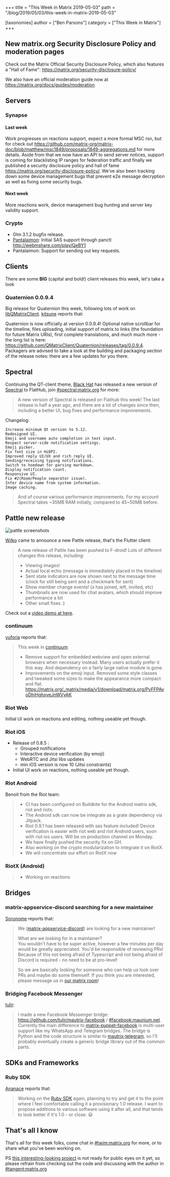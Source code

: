 +++
title = "This Week in Matrix 2019-05-03"
path = "/blog/2019/05/03/this-week-in-matrix-2019-05-03"

[taxonomies]
author = ["Ben Parsons"]
category = ["This Week in Matrix"]
+++

## New matrix.org Security Disclosure Policy and moderation pages

Check out the Matrix Official Security Disclosure Policy, which also features a "Hall of Fame": https://matrix.org/security-disclosure-policy/

We also have an official moderation guide now at https://matrix.org/docs/guides/moderation

## Servers

### Synapse

#### Last week

Work progresses on reactions support, expect a more formal MSC rsn, but for check out https://github.com/matrix-org/matrix-doc/blob/matthew/msc1849/proposals/1849-aggregations.md for more details. Aside from that we now have an API to send server notices, support is coming for blacklisting IP ranges for federation traffic and finally we published a security disclosure policy and hall of fame https://matrix.org/security-disclosure-policy/. We’ve also been tracking down some device management bugs that prevent e2e message decryption as well as fixing some security bugs.

#### Next week

More reactions work, device management bug hunting and server key validity support.

### Crypto

* Olm 3.1.2 bugfix release.
* [Pantalaimon]: Initial SAS support through panctl http://webmshare.com/play/QeBY1
* Pantalaimon: Support for sending out key requests.

## Clients

There are some **BIG** (capital and bold!) client releases this week, let's take a look

### Quaternion 0.0.9.4

Big release for Quaternion this week, following lots of work on [libQMatrixClient]. [kitsune] reports that:

Quaternion is now officially at version 0.0.9.4! Optional native scrollbar for the timeline, files uploading, initial support of matrix.to links (the foundation for future Matrix URIs), first complete translations, and much much more - the long list is here: https://github.com/QMatrixClient/Quaternion/releases/tag/0.0.9.4. Packagers are advised to take a look at the building and packaging section of the release notes: there are a few updates for you there.

## Spectral

Continuing the QT-client theme, [Black Hat] has released a new version of [Spectral] to FlatHub, join [#spectral:matrix.org] for more:

> A new version of Spectral is released on Flathub this week! The last release is half a year ago, and there are a lot of changes since then, including a better UI, bug fixes and performance improvements.

Changelog:

```
Increase minimum Qt version to 5.12.
Redesigned UI.
Emoji and username auto completion in text input.
Respect server-side notification settings.
Emoji picker.
Fix font size in HiDPI.
Improved reply UI/UX and rich reply UI.
Sending/receiving typing notifications.
Switch to hoedown for parsing markdown.
Display notification count.
Responsive UI.
Fix #2(Room/People separator issue).
Infer device name from system information.
Image caching.
```

> And of course various performance improvements. For my account Spectral takes ~35MB RAM initially, compared to 45~50MB before.

## Pattle new release

![pattle screenshots](/blog/pattle2019-05-03.png)

[Wilko] came to announce a new Pattle release, that's the Flutter client:

> A new release of Pattle has been pushed to F-droid! Lots of different changes this release, including:
>
> * Viewing images!
> * Actual local echo (message is immediately placed in the timeline)
> * Sent state indicators are now shown next to the message time (clock for still being sent and a checkmark for sent)
> * Show member change events! (x has joined, left, invited, etc)
> * Thumbnails are now used for chat avatars, which should improve performance a bit
> * Other small fixes :)

Check out a [video demo at here](https://matrix.org/_matrix/media/v1/download/matrix.org/BVlZqkwaLUuvigMcDfiddsqQ).

### continuum

[yuforia] reports that:

> This week in [continuum]:
>
> * Remove support for embedded webview and open external browsers when necessary instead.  Many users actually prefer it this way. And dependency on a fairly large native module is gone.
> * Improvements on the emoji input. Removed some style classes and tweaked some sizes to make the appearance more compact and flat.  https://matrix.org/_matrix/media/v1/download/matrix.org/PvFFPAvoDhiHghsyeJnWVyAK

### Riot Web

Initial UI work on reactions and editing, nothing useable yet though.

### Riot iOS

* Release of 0.8.5 :
  * Grouped notifications
  * Interactive device verification (by emoji)
  * WebRTC and Jitsi libs updates
  * min iOS version is now 10 (Jitsi constraints)
* Initial UI work on reactions, nothing useable yet though.

### Riot Android

Benoit from the Riot team:

> * CI has been configured on Buildkite for the Android matrix sdk, riot and riotx.
> * The Android sdk can now be integrate as a grate dependency via Jitpack.
> * Riot 0.9.1 has been released with sas feature included! Device verification is easier with riot web and riot Android users, soon with riot ios users. Will be on production channel on Monday.
> * We have finally pushed the security fix on GH.
> * Also working on the crypto modularization to integrate it on RiotX.
> * We will concentrate our effort on RiotX now

### RiotX (Android)

> * Working on reactions

## Bridges

### matrix-appservice-discord searching for a new maintainer

[Sorunome] reports that:

>We ([matrix-appservice-discord]) are looking for a new maintainer!
>
>What are we looking for in a maintainer?  
>You wouldn't have to be super active, however a few minutes per day would be greatly appreciated. You'd be responsible of reviewing PRs! Because of this not being afraid of Typescript and not being afraid of Discord is required - no need to be at pro-level!
>
>So we are basically looking for someone who can help us look over PRs and maybe do some themself. If you think you are interested, please message us in [our matrix room][#discord:half-shot.uk]!

### Bridging Facebook Messenger

[tulir]:

> I made a new Facebook Messenger bridge: https://github.com/tulir/mautrix-facebook / [#facebook:maunium.net]. Currently the main difference to [matrix-puppet-facebook] is multi-user support like my WhatsApp and Telegram bridges. The bridge is Python and the code structure is similar to [mautrix-telegram], so I'll probably eventually create a generic bridge library out of the common parts.

## SDKs and Frameworks

### Ruby SDK

[Ananace] reports that:

> Working on the [Ruby SDK] again, planning to try and get it to the point where I feel comfortable calling it a provisionary 1.0 release. I want to propose additions to various software using it after all, and that tends to look better if it's 1.0 - or close. 😃

## That's all I know

That's all for this week folks, come chat in [#twim:matrix.org] for more, or to share what you've been working on.

PS [this interesting-looking project](https://github.com/bahlox/tangent) is not ready for public eyes on it yet, so please refrain from checking out the code and discussing with the author in [#tangent:matrix.org]

[pantalaimon]: https://github.com/matrix-org/pantalaimon
[libQMatrixClient]: https://github.com/QMatrixClient/libqmatrixclient
[kitsune]: https://matrix.to/#/@kitsune:matrix.org
[Black Hat]: https://matrix.to/#/@bhat:encom.eu.org
[Spectral]: https://gitlab.com/spectral-im/spectral
[#spectral:matrix.org]: https://matrix.to/#/#spectral:matrix.org
[#twim:matrix.org]: https://matrix.to/#/#twim:matrix.org
[#tangent:matrix.org]: https://matrix.to/#/#tangent:matrix.org
[Wilko]: https://matrix.to/#/@wilko:matrix.org
[yuforia]: https://matrix.to/#/@uforia:matrix.org
[continuum]: https://github.com/koma-im/continuum-desktop
[Sorunome]: https://matrix.to/#/@sorunome:sorunome.de
[matrix-appservice-discord]:  https://github.com/Half-Shot/matrix-appservice-discord
[#discord:half-shot.uk]: https://matrix.to/#/#discord:half-shot.uk
[tulir]: https://matrix.to/#/@tulir:maunium.net
[#facebook:maunium.net]: https://matrix.to/#/#facebook:maunium.net
[ananace]: https://github.com/ananace/
[matrix-puppet-facebook]: https://github.com/matrix-hacks/matrix-puppet-facebook
[mautrix-telegram]: https://github.com/tulir/mautrix-telegram
[Ruby SDK]: https://github.com/ananace/ruby-matrix-sdk
